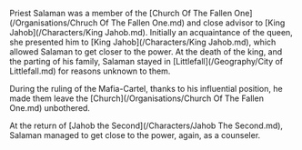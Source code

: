 Priest Salaman was a  member of the [Church Of The Fallen One](/Organisations/Chruch Of The Fallen One.md) and close advisor to [King Jahob](/Characters/King Jahob.md).
Initially an acquaintance of the queen, she presented him to [King Jahob](/Characters/King Jahob.md), which allowed Salaman to get closer to the power.
At the death of the king, and the parting of his family, Salaman stayed in [Littlefall](/Geography/City of Littlefall.md) for reasons unknown to them.

During the ruling of the Mafia-Cartel, thanks to his influential position, he made them leave the [Church](/Organisations/Church Of The Fallen One.md) unbothered.

At the return of [Jahob the Second](/Characters/Jahob The Second.md), Salaman managed to get close to the power, again, as a counseler.


